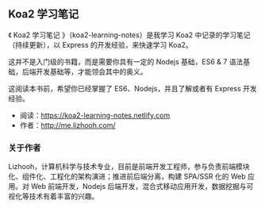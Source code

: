 ## Koa2 学习笔记

《 Koa2 学习笔记 》（koa2-learning-notes）是我学习 Koa2 中记录的学习笔记（持续更新），以 Express 的开发经验，来快速学习 Koa2。

这并不是入门级的书籍，而是需要你具有一定的 Nodejs 基础，ES6 & 7 语法基础，后端开发基础等，才能领会其中的奥义。

这阅读本书前，希望你已经掌握了 ES6、Nodejs，并且了解或者有 Express 开发经验。

- 阅读：https://koa2-learning-notes.netlify.com
- 作者：http://me.lizhooh.com/

### 关于作者
Lizhooh，计算机科学与技术专业，目前是前端开发工程师，参与负责前端模块化、组件化、工程化的架构演进；推进前后端分离，构建 SPA/SSR 化的 Web 应用。对 Web 前端开发，Nodejs 后端开发，混合式移动应用开发，数据挖掘与可视化等技术有着丰富的兴趣。